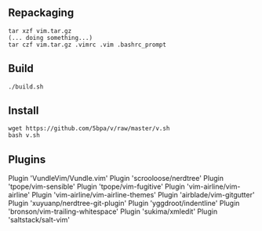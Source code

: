 ## Repackaging
```
tar xzf vim.tar.gz
(... doing something...)
tar czf vim.tar.gz .vimrc .vim .bashrc_prompt
```

## Build

```
./build.sh

```

## Install

```
wget https://github.com/5bpa/v/raw/master/v.sh
bash v.sh
```

## Plugins

Plugin 'VundleVim/Vundle.vim'
Plugin 'scrooloose/nerdtree'
Plugin 'tpope/vim-sensible'
Plugin 'tpope/vim-fugitive'
Plugin 'vim-airline/vim-airline'
Plugin 'vim-airline/vim-airline-themes'
Plugin 'airblade/vim-gitgutter'
Plugin 'xuyuanp/nerdtree-git-plugin'
Plugin 'yggdroot/indentline'
Plugin 'bronson/vim-trailing-whitespace'
Plugin 'sukima/xmledit'
Plugin 'saltstack/salt-vim'
